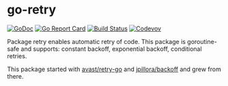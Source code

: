 # go-retry

[![GoDoc](https://godoc.org/github.com/weathersource/go-retry?status.svg)](https://godoc.org/github.com/weathersource/go-retry)
[![Go Report Card](https://goreportcard.com/badge/github.com/weathersource/go-retry)](https://goreportcard.com/report/github.com/weathersource/go-retry)
[![Build Status](https://travis-ci.org/weathersource/go-retry.svg)](https://travis-ci.org/weathersource/go-retry)
[![Codevov](https://codecov.io/gh/weathersource/go-retry/branch/master/graphs/badge.svg)](https://codecov.io/gh/weathersource/go-retry)

Package retry enables automatic retry of code. This package is goroutine-safe and supports:
constant backoff, exponential backoff, conditional retries.

This package started with [avast/retry-go](https://github.com/avast/retry-go) and [jpillora/backoff](https://github.com/jpillora/backoff) and grew from there.
